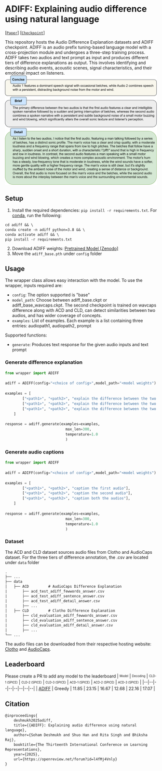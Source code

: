 # ADIFF: Explaining audio difference using natural language
[[`Paper`](https://openreview.net/forum?id=l4fMj4Vnly)] [[`Checkpoint`](https://zenodo.org/records/14706090)]

This repository hosts the Audio Difference Explanation datasets and ADIFF checkpoint. ADIFF is an audio prefix tuning-based language model with a cross-projection module and undergoes a three-step training process. ADIFF takes two audios and text prompt as input and produces different tiers of difference explanations as output. This involves identifying and describing audio events, acoustic scenes, signal characteristics, and their emotional impact on listeners.
![alt text](image.png)

## Setup
1. Install the required dependencies: `pip install -r requirements.txt`. For [conda](https://www.anaconda.com), run the following: 

```shell
cd adiff && \
conda create -n adiff python=3.8 && \
conda activate adiff && \
pip install -r requirements.txt
```

2. Download ADIFF weights: [Pretrained Model \[Zenodo\]](https://zenodo.org/records/14706090)
3. Move the `adiff_base.pth` under `config` folder

## Usage
The wrapper class allows easy interaction with the model. To use the wrapper, inputs required are:
- `config`: The option supported is "base"
- `model_path`: Choose between adiff_base.ckpt or adiff_base_wavcaps.ckpt. The second checkpoint is trained on wavcaps difference along with ACD and CLD, can detect similarities between two audios, and has wider coverage of concepts. 
- `examples`: List of examples. Each example is a list containing three entries: audiopath1, audiopath2, prompt

Supported functions:
- `generate`: Produces text response for the given audio inputs and text prompt

### Generate difference explanation
```python
from wrapper import ADIFF

adiff = ADIFF(config="<choice of config>",model_path="<model weights")

examples = [
        ["<path1>", "<path2>", "explain the difference between the two audio in detail"],
        ["<path1>", "<path2>", "explain the difference between the two audio in one extended sentence"],
        ["<path1>", "<path2>", "explain the difference between the two audio in few words"],
    ]

response = adiff.generate(examples=examples, 
                            max_len=300, 
                            temperature=1.0
                            )
```

### Generate audio captions
```python
from wrapper import ADIFF

adiff = ADIFF(config="<choice of config>",model_path="<model weights")

examples = [
        ["<path1>", "<path2>", "caption the first audio"],
        ["<path1>", "<path2>", "caption the second audio"],
        ["<path1>", "<path2>", "caption both the audios"],
    ]

response = adiff.generate(examples=examples, 
                            max_len=300, 
                            temperature=1.0
                            )
```

### Dataset
The ACD and CLD dataset sources audio files from Clotho and AudioCaps dataset.  For the three tiers of difference annotation, the .csv are located under `data` folder

    .
    ├── ...
    ├── data              
    │   ├── ACD         # AudioCaps Difference Explanation
    |       ├── acd_test_adiff_fewwords_answer.csv
    |       ├── acd_test_adiff_sentence_answer.csv
    |       ├── acd_test_adiff_detail_answer.csv
    |       ├── ...
    │   ├── CLD         # Clotho Difference Explanation
    |       ├── cld_evaluation_adiff_fewwords_answer.csv
    |       ├── cld_evaluation_adiff_sentence_answer.csv
    |       ├── cld_evaluation_adiff_detail_answer.csv
    |       ├── ...
    └── ...
The audio files can be downloaded from their respective hosting website: [Clotho](https://zenodo.org/records/4783391) and [AudioCaps](https://github.com/cdjkim/audiocaps).

## Leaderboard
Please create a PR to add any model to the leaderboard
| <sub><sup>Model</sup></sub>   | <sub><sup>Decoding</sup></sub> | <sub><sup>CLD-1 (SPICE)</sup></sub> | <sub><sup>CLD-2 (SPICE)</sup></sub> | <sub><sup>CLD-3 (SPICE)</sup></sub> | <sub><sup>ACD-1 (SPICE)</sup></sub> | <sub><sup>ACD-2 (SPICE)</sup></sub> | <sub><sup>ACD-3 (SPICE)</sup></sub> |
|--|--|--|--|--|--|--|--|
| [ADIFF](https://openreview.net/forum?id=l4fMj4Vnly)    | Greedy       | 11.85       | 23.15       | 16.67       | 12.68       | 22.16       | 17.07       |

## Citation
```
@inproceedings{
    deshmukh2025adiff,
    title={{ADIFF}: Explaining audio difference using natural language},
    author={Soham Deshmukh and Shuo Han and Rita Singh and Bhiksha Raj},
    booktitle={The Thirteenth International Conference on Learning Representations},
    year={2025},
    url={https://openreview.net/forum?id=l4fMj4Vnly}
}
```
